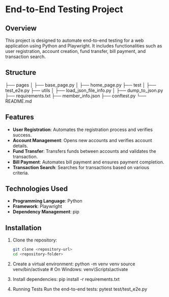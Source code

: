 # End-to-End Testing Project

## Overview
This project is designed to automate end-to-end testing for a web application using Python and Playwright. It includes functionalities such as user registration, account creation, fund transfer, bill payment, and transaction search.

## Structure
├── pages │ ├── base_page.py │ ├── home_page.py ├── test │ ├── test_e2e.py ├── utils │ ├── load_json_file_info.py │ ├── dump_to_json.py ├── requirements.txt ├── member_info.json ├── conftest.py └── README.md
   
## Features
- **User Registration**: Automates the registration process and verifies success.
- **Account Management**: Opens new accounts and verifies account details.
- **Fund Transfer**: Transfers funds between accounts and validates the transaction.
- **Bill Payment**: Automates bill payment and ensures payment completion.
- **Transaction Search**: Searches for transactions based on various criteria.

## Technologies Used
- **Programming Language**: Python
- **Framework**: Playwright
- **Dependency Management**: pip

## Installation
1. Clone the repository:
   ```bash
   git clone <repository-url>
   cd <repository-folder>

2. Create a virtual environment:
   python -m venv venv
   source venv/bin/activate  # On Windows: venv\Scripts\activate

3. Install dependencies:
   pip install -r requirements.txt

4. Running Tests
   Run the end-to-end tests:
      pytest test/test_e2e.py


